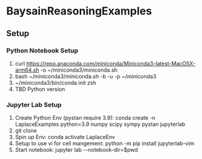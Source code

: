 # BaysainReasoningExamples

## Setup
### Python Notebook Setup

1. curl https://repo.anaconda.com/miniconda/Miniconda3-latest-MacOSX-arm64.sh -o ~/miniconda3/miniconda.sh
2. bash ~/miniconda3/miniconda.sh -b -u -p ~/miniconda3
3. ~/miniconda3/bin/conda init zsh
4. TBD Python version

### Jupyter Lab Setup

1. Create Python Env (pystan require 3.9): conda create -n LaplaceExamples python=3.9 numpy scipy sympy pystan jupyterlab
2. git clone 
3. Spin up Env: conda activate LaplaceEnv
4. Setup to use vi for cell mangement: python -m pip install jupyterlab-vim
5. Start notebook: jupyter lab --notebook-dir=$pwd
